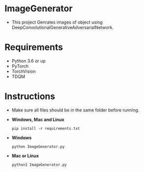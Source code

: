 # ImageGenerator
- This project Genrates images of object using DeepConvolutionalGenerativeAdversarialNetwork.

# Requirements
- Python 3.6 or up
- PyTorch
- TorchVision
- TDQM

# Instructions
- Make sure all files should be in the same folder before running.

- **Windows, Mac and Linux**
  ```
  pip install -r requirements.txt
  ```
- **Windows**
  ```
  python ImageGenerator.py
  ```
- **Mac or Linux**
  ```
  python3 ImageGenerator.py
  ```
